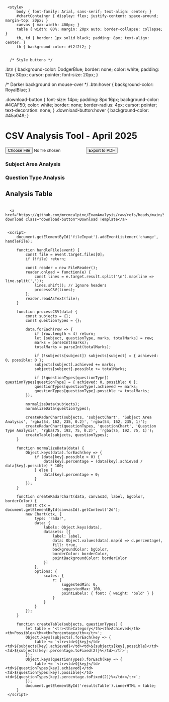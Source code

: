 
 <html lang="en">
 <head>
     <meta charset="UTF-8">
     <meta name="viewport" content="width=device-width, initial-scale=1.0">
     <title>CSV Analysis</title>
     <script src="https://cdn.jsdelivr.net/npm/chart.js"></script>
     <script src="https://cdnjs.cloudflare.com/ajax/libs/pdfmake/0.2.4/pdfmake.min.js"></script>
     <script src="https://cdnjs.cloudflare.com/ajax/libs/pdfmake/0.2.4/vfs_fonts.js"></script>


  <!-- Add these to the HTML head if not already included -->
<script src="https://cdnjs.cloudflare.com/ajax/libs/html2canvas/1.4.1/html2canvas.min.js"></script>
<script src="https://cdnjs.cloudflare.com/ajax/libs/jspdf/2.5.1/jspdf.umd.min.js"></script>

<script>
async function capturePageToPDF() {
  const { jsPDF } = window.jspdf;
  const fileName = prompt("Enter a name for the PDF file:");
  if (!fileName) return;

  // Temporarily add the header
  const header = document.createElement('div');
  header.textContent = fileName;
  header.style.fontSize = '24px';
  header.style.fontWeight = 'bold';
  header.style.margin = '20px';
  header.style.textAlign = 'center';
  document.body.insertBefore(header, document.body.firstChild);

  // Wait for header to render
  await new Promise(resolve => setTimeout(resolve, 100));

  // Capture screenshot of the body
  const canvas = await html2canvas(document.body, {
    useCORS: true,
    scale: 2
  });

  const imgData = canvas.toDataURL('image/png');

  const pdf = new jsPDF({
    orientation: 'portrait',
    unit: 'mm',
    format: 'a4'
  });

  const pageWidth = pdf.internal.pageSize.getWidth();
  const pageHeight = pdf.internal.pageSize.getHeight();

  const imgProps = pdf.getImageProperties(imgData);
  const pdfWidth = pageWidth;
  const pdfHeight = (imgProps.height * pdfWidth) / imgProps.width;

  pdf.addImage(imgData, 'PNG', 0, 0, pdfWidth, pdfHeight);

  pdf.save(fileName + ".pdf");

  // Clean up header after save
  header.remove();
}
</script>
     <style>
         body { font-family: Arial, sans-serif; text-align: center; }
         #chartContainer { display: flex; justify-content: space-around; margin-top: 20px; }
         canvas { max-width: 400px; }
         table { width: 80%; margin: 20px auto; border-collapse: collapse; }
         th, td { border: 1px solid black; padding: 8px; text-align: center; }
         th { background-color: #f2f2f2; }


      /* Style buttons */
.btn {
  background-color: DodgerBlue;
  border: none;
  color: white;
  padding: 12px 30px;
  cursor: pointer;
  font-size: 20px;
}

/* Darker background on mouse-over */
.btn:hover {
  background-color: RoyalBlue;
}

.download-button {
      font-size: 14px;
      padding: 8px 16px;
      background-color: #4CAF50;
      color: white;
      border: none;
      border-radius: 4px;
      cursor: pointer;
      text-decoration: none;
    }
    .download-button:hover {
      background-color: #45a049;
    }
     </style>
 </head>
 <body>
     <h1>CSV Analysis Tool - April 2025</h1>
     <input type="file" id="fileInput" accept=".csv">
     <button onclick="capturePageToPDF()">Export to PDF</button>
     <div id="chartContainer">
         <div>
             <h3>Subject Area Analysis</h3>
             <canvas id="subjectChart"></canvas>
         </div>
         <div>
             <h3>Question Type Analysis</h3>
             <canvas id="questionChart"></canvas>
         </div>
     </div>
     <h2>Analysis Table</h2>
     <table id="resultsTable"></table>

      <a href="https://github.com/mrcmcalpine/ExamAnalysis/raw/refs/heads/main/SampleFile.xlsx" download class="download-button">Download Template</a>

     
     <script>
         document.getElementById('fileInput').addEventListener('change', handleFile);
         
         function handleFile(event) {
             const file = event.target.files[0];
             if (!file) return;
             
             const reader = new FileReader();
             reader.onload = function(e) {
                 const lines = e.target.result.split('\n').map(line => line.split(','));
                 lines.shift(); // Ignore headers
                 processCSV(lines);
             };
             reader.readAsText(file);
         }
         
         function processCSV(data) {
             const subjects = {};
             const questionTypes = {};
             
             data.forEach(row => {
                 if (row.length < 4) return;
                 let [subject, questionType, marks, totalMarks] = row;
                 marks = parseInt(marks);
                 totalMarks = parseInt(totalMarks);
                 
                 if (!subjects[subject]) subjects[subject] = { achieved: 0, possible: 0 };
                 subjects[subject].achieved += marks;
                 subjects[subject].possible += totalMarks;
                 
                 if (!questionTypes[questionType]) questionTypes[questionType] = { achieved: 0, possible: 0 };
                 questionTypes[questionType].achieved += marks;
                 questionTypes[questionType].possible += totalMarks;
             });
             
             normalizeData(subjects);
             normalizeData(questionTypes);
             
             createRadarChart(subjects, 'subjectChart', 'Subject Area Analysis', 'rgba(54, 162, 235, 0.2)', 'rgba(54, 162, 235, 1)');
             createRadarChart(questionTypes, 'questionChart', 'Question Type Analysis', 'rgba(75, 192, 75, 0.2)', 'rgba(75, 192, 75, 1)');
             createTable(subjects, questionTypes);
         }
         
         function normalizeData(data) {
             Object.keys(data).forEach(key => {
                 if (data[key].possible > 0) {
                     data[key].percentage = (data[key].achieved / data[key].possible) * 100;
                 } else {
                     data[key].percentage = 0;
                 }
             });
         }
         
         function createRadarChart(data, canvasId, label, bgColor, borderColor) {
             const ctx = document.getElementById(canvasId).getContext('2d');
             new Chart(ctx, {
                 type: 'radar',
                 data: {
                     labels: Object.keys(data),
                     datasets: [{
                         label: label,
                         data: Object.values(data).map(d => d.percentage),
                         fill: true,
                         backgroundColor: bgColor,
                         borderColor: borderColor,
                         pointBackgroundColor: borderColor
                     }]
                 },
                 options: {
                     scales: {
                         r: {
                             suggestedMin: 0,
                             suggestedMax: 100,
                             pointLabels: { font: { weight: 'bold' } }
                         }
                     }
                 }
             });
         }
         
         function createTable(subjects, questionTypes) {
             let table = '<tr><th>Category</th><th>Achieved</th><th>Possible</th><th>Percentage</th></tr>';
             Object.keys(subjects).forEach(key => {
                 table += `<tr><td>${key}</td><td>${subjects[key].achieved}</td><td>${subjects[key].possible}</td><td>${subjects[key].percentage.toFixed(2)}%</td></tr>`;
             });
             Object.keys(questionTypes).forEach(key => {
                 table += `<tr><td>${key}</td><td>${questionTypes[key].achieved}</td><td>${questionTypes[key].possible}</td><td>${questionTypes[key].percentage.toFixed(2)}%</td></tr>`;
             });
             document.getElementById('resultsTable').innerHTML = table;
         }
     </script>
 </body>
 </html>
